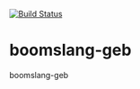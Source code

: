 [![Build Status](https://travis-ci.org/Jose-Badeau/boomslang-geb.svg?branch=master)](https://travis-ci.org/Jose-Badeau/boomslang-geb)

# boomslang-geb
boomslang-geb
